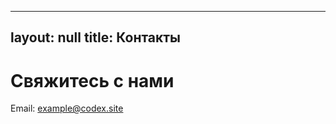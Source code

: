 <!-- Файл: _pages/contact.md -->
---
layout: null
title: Контакты
---

# Свяжитесь с нами

Email: example@codex.site
